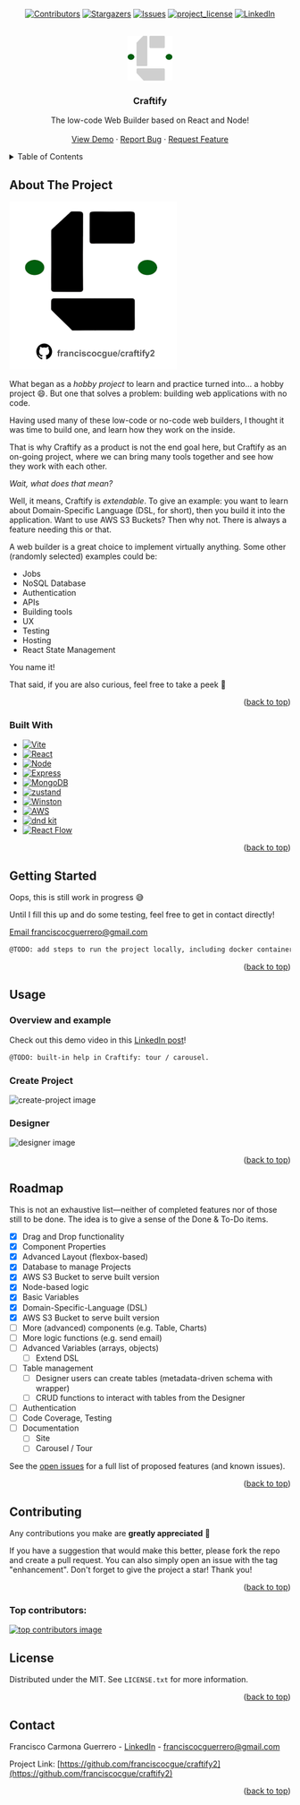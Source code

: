 <a id="readme-top"></a>
<!--
*** Thanks to: Best-README-Template

-->



<!-- PROJECT SHIELDS -->

<div align="center">

<!-- [![Forks][forks-shield]][forks-url] -->
[![Contributors][contributors-shield]][contributors-url]
[![Stargazers][stars-shield]][stars-url]
[![Issues][issues-shield]][issues-url]
[![project_license][license-shield]][license-url]
[![LinkedIn][linkedin-shield]][linkedin-url]

</div>

<!-- PROJECT LOGO -->
<br />
<div align="center">
  <a href="https://github.com/franciscocgue/craftify2">
    <img src="images/logo-dark.svg" alt="Logo" width="80" height="80">
  </a>

<h3 align="center">Craftify</h3>

  <p align="center">
    The low-code Web Builder based on React and Node!
    <br />
    <!-- <a href="https://github.com/franciscocgue/craftify2"><strong>Explore the docs »</strong></a> -->
    <!-- <br /> -->
    <br />
    <a href="https://www.linkedin.com/feed/update/urn:li:activity:7297540478793633793/">View Demo</a>
    &middot;
    <a href="https://github.com/franciscocgue/craftify2/issues/new?labels=bug&template=bug-report---.md">Report Bug</a>
    &middot;
    <a href="https://github.com/franciscocgue/craftify2/issues/new?labels=enhancement&template=feature-request---.md">Request Feature</a>
  </p>
</div>



<!-- TABLE OF CONTENTS -->
<details>
  <summary>Table of Contents</summary>
  <ol>
    <li>
      <a href="#about-the-project">About The Project</a>
      <ul>
        <li><a href="#built-with">Built With</a></li>
      </ul>
    </li>
    <li>
      <a href="#getting-started">Getting Started</a>
      <ul>
        <li><a href="#prerequisites">Prerequisites</a></li>
        <li><a href="#installation">Installation</a></li>
      </ul>
    </li>
    <li><a href="#usage">Usage</a></li>
    <li><a href="#roadmap">Roadmap</a></li>
    <li><a href="#contributing">Contributing</a></li>
    <li><a href="#license">License</a></li>
    <li><a href="#contact">Contact</a></li>
  </ol>
</details>



<!-- ABOUT THE PROJECT -->
## About The Project

<a href="https://github.com/franciscocgue/craftify2">
    <img src="images/product-image.svg" alt="Product Name Image" width="300">
</a>

</br>

What began as a _hobby project_ to learn and practice turned into... a hobby project 😄. But one that solves a problem: building web applications with no code.

Having used many of these low-code or no-code web builders, I thought it was time to build one, and learn how they work on the inside. 

That is why Craftify as a product is not the end goal here, but Craftify as an on-going project, where we can bring many tools together and see how they work with each other.

_Wait, what does that mean?_

Well, it means, Craftify is _extendable_. To give an example: you want to learn about Domain-Specific Language (DSL, for short), then you build it into the application. Want to use AWS S3 Buckets? Then why not. There is always a feature needing this or that.

A web builder is a great choice to implement virtually anything. Some other (randomly selected) examples could be:

* Jobs
* NoSQL Database
* Authentication
* APIs
* Building tools
* UX
* Testing
* Hosting
* React State Management

You name it!

That said, if you are also curious, feel free to take a peek 👀

<!-- [![Product Name Screen Shot][product-screenshot]](https://github.com/franciscocgue/craftify2) -->



<p align="right">(<a href="#readme-top">back to top</a>)</p>



### Built With

* [![Vite][Vite]][Vite-url]
* [![React][React.js]][React-url]
* [![Node][Node.js]][Node-url]
* [![Express][Express.js]][Express-url]
* [![MongoDB][MongoDB]][MongoDB-url]
* [![zustand][zustand]][zustand-url]
* [![Winston][Winston]][Winston-url]
* [![AWS][AWS]][AWS-url]
* [![dnd kit][dndkit]][dndkit-url]
* [![React Flow][reactflow]][reactflow-url]

<p align="right">(<a href="#readme-top">back to top</a>)</p>



<!-- GETTING STARTED -->
## Getting Started

Oops, this is still work in progress 😅

Until I fill this up and do some testing, feel free to get in contact directly! 

<p><a href="mailto:franciscocguerrero@gmail.com">Email franciscocguerrero@gmail.com</a></p>

   ```sh
   @TODO: add steps to run the project locally, including docker container, config example / sample secrets, MongoDB setup, etc.
   ```

<!-- This is an example of how you may give instructions on setting up your project locally.
To get a local copy up and running follow these simple example steps.

### Prerequisites

This is an example of how to list things you need to use the software and how to install them.
* npm
  ```sh
  npm install npm@latest -g
  ```

### Installation

1. Get a free API Key at [https://example.com](https://example.com)
2. Clone the repo
   ```sh
   git clone https://github.com/franciscocgue/craftify2.git
   ```
3. Install NPM packages
   ```sh
   npm install
   ```
4. Enter your API in `config.js`
   ```js
   const API_KEY = 'ENTER YOUR API';
   ```
5. Change git remote url to avoid accidental pushes to base project
   ```sh
   git remote set-url origin franciscocgue/craftify2
   git remote -v # confirm the changes
   ``` -->

<p align="right">(<a href="#readme-top">back to top</a>)</p>



<!-- USAGE EXAMPLES -->
## Usage

### Overview and example

Check out this demo video in this <a href="https://www.linkedin.com/feed/update/urn:li:activity:7297540478793633793/" target="_blank">LinkedIn post</a>!

   ```sh
   @TODO: built-in help in Craftify: tour / carousel.
   ```


### Create Project

![create-project image](images/help-create-project.png)

### Designer

![designer image](images/help-designer.png)

<!-- Use this space to show useful examples of how a project can be used. Additional screenshots, code examples and demos work well in this space. You may also link to more resources. -->

<!-- _For more examples, please refer to the [Documentation](https://example.com)_ -->

<p align="right">(<a href="#readme-top">back to top</a>)</p>



<!-- ROADMAP -->
## Roadmap

This is not an exhaustive list—neither of completed features nor of those still to be done. The idea is to give a sense of the Done & To-Do items.

- [x] Drag and Drop functionality
- [x] Component Properties
- [x] Advanced Layout (flexbox-based)
- [x] Database to manage Projects
- [x] AWS S3 Bucket to serve built version
- [x] Node-based logic
- [x] Basic Variables
- [x] Domain-Specific-Language (DSL)
- [x] AWS S3 Bucket to serve built version
- [ ] More (advanced) components (e.g. Table, Charts)
- [ ] More logic functions (e.g. send email)
- [ ] Advanced Variables (arrays, objects)
    - [ ] Extend DSL
- [ ] Table management
    - [ ] Designer users can create tables (metadata-driven schema with wrapper)
    - [ ] CRUD functions to interact with tables from the Designer
- [ ] Authentication
- [ ] Code Coverage, Testing
- [ ] Documentation
    - [ ] Site
    - [ ] Carousel / Tour

See the [open issues](https://github.com/franciscocgue/craftify2/issues) for a full list of proposed features (and known issues).

<p align="right">(<a href="#readme-top">back to top</a>)</p>



<!-- CONTRIBUTING -->
## Contributing

Any contributions you make are **greatly appreciated** 🙌

If you have a suggestion that would make this better, please fork the repo and create a pull request. You can also simply open an issue with the tag "enhancement".
Don't forget to give the project a star! Thank you!

<!-- 1. Fork the Project
2. Create your Feature Branch (`git checkout -b feature/AmazingFeature`)
3. Commit your Changes (`git commit -m 'Add some AmazingFeature'`)
4. Push to the Branch (`git push origin feature/AmazingFeature`)
5. Open a Pull Request -->

<p align="right">(<a href="#readme-top">back to top</a>)</p>

### Top contributors:

<a href="https://github.com/franciscocgue/craftify2/graphs/contributors">
  <img src="https://contrib.rocks/image?repo=franciscocgue/craftify2" alt="top contributors image" />
</a>



<!-- LICENSE -->
## License

Distributed under the MIT. See `LICENSE.txt` for more information.

<p align="right">(<a href="#readme-top">back to top</a>)</p>



<!-- CONTACT -->
## Contact

Francisco Carmona Guerrero - [LinkedIn][linkedin-url] - franciscocguerrero@gmail.com

Project Link: [https://github.com/franciscocgue/craftify2](https://github.com/franciscocgue/craftify2)

<p align="right">(<a href="#readme-top">back to top</a>)</p>




<!-- MARKDOWN LINKS & IMAGES -->
<!-- https://www.markdownguide.org/basic-syntax/#reference-style-links -->
[contributors-shield]: https://img.shields.io/github/contributors/franciscocgue/craftify2.svg?style=for-the-badge
[contributors-url]: https://github.com/franciscocgue/craftify2/graphs/contributors
[forks-shield]: https://img.shields.io/github/forks/franciscocgue/craftify2.svg?style=for-the-badge
[forks-url]: https://github.com/franciscocgue/craftify2/network/members
[stars-shield]: https://img.shields.io/github/stars/franciscocgue/craftify2.svg?style=for-the-badge
[stars-url]: https://github.com/franciscocgue/craftify2/stargazers
[issues-shield]: https://img.shields.io/github/issues/franciscocgue/craftify2.svg?style=for-the-badge
[issues-url]: https://github.com/franciscocgue/craftify2/issues
[license-shield]: https://img.shields.io/github/license/franciscocgue/craftify2.svg?style=for-the-badge
[license-url]: https://github.com/franciscocgue/craftify2/blob/main/LICENSE.txt
[linkedin-shield]: https://img.shields.io/badge/-LinkedIn-black.svg?style=for-the-badge&logo=linkedin&colorB=555
[linkedin-url]: https://www.linkedin.com/in/francisco-carmona-guerrero-504773118/

[Vite]: https://img.shields.io/badge/Vite-35495E?style=for-the-badge&logo=vite&logoColor=646CFF
[Vite-url]: https://vite.dev/

[React.js]: https://img.shields.io/badge/React-232F3E?style=for-the-badge&logo=react&logoColor=61DAFB
[React-url]: https://reactjs.org/

[Node.js]: https://img.shields.io/badge/Node.JS-5FA04E?style=for-the-badge&logo=nodedotjs&logoColor=white
[Node-url]: https://nodejs.org/en

[Express.js]: https://img.shields.io/badge/Express.js-2c3e50?style=for-the-badge&logo=Express&logoColor=white
[Express-url]: https://expressjs.com/

[MongoDB]: https://img.shields.io/badge/MongoDB-47A248?style=for-the-badge&logo=MongoDB&logoColor=white
[MongoDB-url]: https://www.mongodb.com/

[zustand]: https://img.shields.io/badge/zustand-2c3e50?style=for-the-badge
[zustand-url]: https://github.com/pmndrs/zustand

[Winston]: https://img.shields.io/badge/Winston-2c3e50?style=for-the-badge
[Winston-url]: https://www.npmjs.com/package/winston

[AWS]: https://img.shields.io/badge/AWS-232F3E?style=for-the-badge&logo=amazonwebservices&logoColor=white
[AWS-url]: https://aws.amazon.com/es/sdk-for-javascript/

[dndkit]: https://img.shields.io/badge/dnd%20kit-2c3e50?style=for-the-badge
[dndkit-url]: https://dndkit.com/

[reactflow]: https://img.shields.io/badge/React%20Flow-1A192B?style=for-the-badge&logo=xyflow&logoColor=white
[reactflow-url]: https://reactflow.dev/
